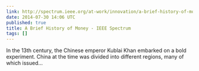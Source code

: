 ```yaml
---
link: http://spectrum.ieee.org/at-work/innovation/a-brief-history-of-money/0
date: 2014-07-30 14:06 UTC
published: true
title: A Brief History of Money - IEEE Spectrum
tags: []
---
```


In the 13th century, the Chinese emperor Kublai Khan embarked on a bold experiment. China at the time was divided into different regions, many of which issued…
